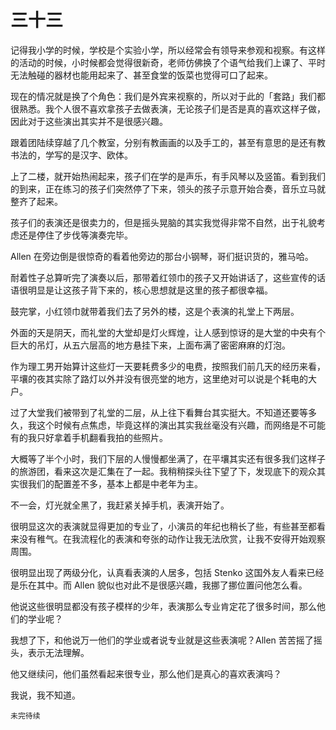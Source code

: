 # 三十三

记得我小学的时候，学校是个实验小学，所以经常会有领导来参观和视察。有这样的活动的时候，小时候都会觉得很新奇，老师仿佛换了个语气给我们上课了、平时无法触碰的器材也能用起来了、甚至食堂的饭菜也觉得可口了起来。

现在的情况就是换了个角色：我们是外宾来视察的，所以对于此的「套路」我们都很熟悉。我个人很不喜欢拿孩子去做表演，无论孩子们是否是真的喜欢这样子做，因此对于这些演出其实并不是很感兴趣。

跟着团陆续穿越了几个教室，分别有教画画的以及手工的，甚至有意思的是还有教书法的，学写的是汉字、欧体。

上了二楼，就开始热闹起来，孩子们在学的是声乐，有手风琴以及竖笛。看到我们的到来，正在练习的孩子们突然停了下来，领头的孩子示意开始合奏，音乐立马就整齐了起来。

孩子们的表演还是很卖力的，但是摇头晃脑的其实我觉得非常不自然，出于礼貌考虑还是停住了步伐等演奏完毕。

Allen 在旁边倒是很惊奇的看着他旁边的那台小钢琴，哥们挺识货的，雅马哈。

耐着性子总算听完了演奏以后，那带着红领巾的孩子又开始讲话了，这些宣传的话语很明显是让这孩子背下来的，核心思想就是这里的孩子都很幸福。

鼓完掌，小红领巾就带着我们去了另外的楼，这是个表演的礼堂上下两层。

外面的天是阴天，而礼堂的大堂却是灯火辉煌，让人感到惊讶的是大堂的中央有个巨大的吊灯，从五六层高的地方悬挂下来，上面布满了密密麻麻的灯泡。

作为理工男开始算计这些灯一天要耗费多少的电费，按照我们前几天的经历来看，平壤的夜其实除了路灯以外并没有很亮堂的地方，这里绝对可以说是个耗电的大户。

过了大堂我们被带到了礼堂的二层，从上往下看舞台其实挺大。不知道还要等多久，我这个时候有点焦虑，毕竟这样的演出其实我丝毫没有兴趣，而网络是不可能有的我只好拿着手机翻看我拍的些照片。

大概等了半个小时，我们下层的人慢慢都坐满了，在平壤其实还有很多我们这样子的旅游团，看来这次是汇集在了一起。我稍稍探头往下望了下，发现底下的观众其实很我们的配置差不多，基本上都是中老年为主。

不一会，灯光就全黑了，我赶紧关掉手机，表演开始了。

很明显这次的表演就显得更加的专业了，小演员的年纪也稍长了些，有些甚至都看来没有稚气。在我流程化的表演和夸张的动作让我无法欣赏，让我不安得开始观察周围。

很明显出现了两级分化，认真看表演的人居多，包括 Stenko 这国外友人看来已经是乐在其中。而 Allen 貌似也对此不是很感兴趣，我挪了挪位置问他怎么看。

他说这些很明显都没有孩子模样的少年，表演那么专业肯定花了很多时间，那么他们的学业呢？

我想了下，和他说万一他们的学业或者说专业就是这些表演呢？Allen 苦苦摇了摇头，表示无法理解。

他又继续问，他们虽然看起来很专业，那么他们是真心的喜欢表演吗？

我说，我不知道。

`未完待续`
